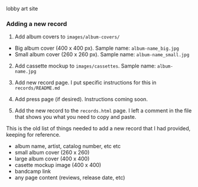 
lobby art site

### Adding a new record

1) Add album covers to `images/album-covers/`
  - Big album cover (400 x 400 px). Sample name: `album-name_big.jpg`
  - Small album cover (260 x 260 px). Sample name: `album-name_small.jpg`

2) Add cassette mockup to `images/cassettes`. Sample name: `album-name.jpg`

3) Add new record page. I put specific instructions for this in `records/README.md`

4) Add press page (if desired). Instructions coming soon.

5) Add the new record to the `records.html` page. I left a comment in the file that shows you what you need to copy and paste.


This is the old list of things needed to add a new record that I had provided, keeping for reference.

- album name, artist, catalog number, etc etc
- small album cover (260 x 260)
- large album cover (400 x 400)
- casette mockup image (400 x 400)
- bandcamp link
- any page content (reviews, release date, etc)
